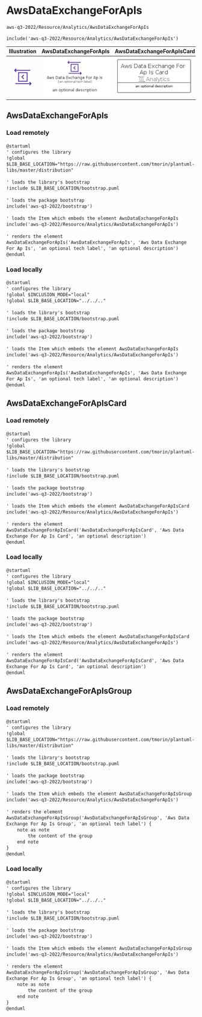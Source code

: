 # AwsDataExchangeForApIs


```text
aws-q3-2022/Resource/Analytics/AwsDataExchangeForApIs
```

```text
include('aws-q3-2022/Resource/Analytics/AwsDataExchangeForApIs')
```



| Illustration | AwsDataExchangeForApIs | AwsDataExchangeForApIsCard | AwsDataExchangeForApIsGroup |
| :---: | :---: | :---: | :---: |
| ![illustration for Illustration](../../../aws-q3-2022/Resource/Analytics/AwsDataExchangeForApIs.png) | ![illustration for AwsDataExchangeForApIs](../../../aws-q3-2022/Resource/Analytics/AwsDataExchangeForApIs.Local.png) | ![illustration for AwsDataExchangeForApIsCard](../../../aws-q3-2022/Resource/Analytics/AwsDataExchangeForApIsCard.Local.png) | ![illustration for AwsDataExchangeForApIsGroup](../../../aws-q3-2022/Resource/Analytics/AwsDataExchangeForApIsGroup.Local.png) |




## AwsDataExchangeForApIs

### Load remotely
```plantuml
@startuml
' configures the library
!global $LIB_BASE_LOCATION="https://raw.githubusercontent.com/tmorin/plantuml-libs/master/distribution"

' loads the library's bootstrap
!include $LIB_BASE_LOCATION/bootstrap.puml

' loads the package bootstrap
include('aws-q3-2022/bootstrap')

' loads the Item which embeds the element AwsDataExchangeForApIs
include('aws-q3-2022/Resource/Analytics/AwsDataExchangeForApIs')

' renders the element
AwsDataExchangeForApIs('AwsDataExchangeForApIs', 'Aws Data Exchange For Ap Is', 'an optional tech label', 'an optional description')
@enduml
```

### Load locally
```plantuml
@startuml
' configures the library
!global $INCLUSION_MODE="local"
!global $LIB_BASE_LOCATION="../../.."

' loads the library's bootstrap
!include $LIB_BASE_LOCATION/bootstrap.puml

' loads the package bootstrap
include('aws-q3-2022/bootstrap')

' loads the Item which embeds the element AwsDataExchangeForApIs
include('aws-q3-2022/Resource/Analytics/AwsDataExchangeForApIs')

' renders the element
AwsDataExchangeForApIs('AwsDataExchangeForApIs', 'Aws Data Exchange For Ap Is', 'an optional tech label', 'an optional description')
@enduml
```

## AwsDataExchangeForApIsCard

### Load remotely
```plantuml
@startuml
' configures the library
!global $LIB_BASE_LOCATION="https://raw.githubusercontent.com/tmorin/plantuml-libs/master/distribution"

' loads the library's bootstrap
!include $LIB_BASE_LOCATION/bootstrap.puml

' loads the package bootstrap
include('aws-q3-2022/bootstrap')

' loads the Item which embeds the element AwsDataExchangeForApIsCard
include('aws-q3-2022/Resource/Analytics/AwsDataExchangeForApIs')

' renders the element
AwsDataExchangeForApIsCard('AwsDataExchangeForApIsCard', 'Aws Data Exchange For Ap Is Card', 'an optional description')
@enduml
```

### Load locally
```plantuml
@startuml
' configures the library
!global $INCLUSION_MODE="local"
!global $LIB_BASE_LOCATION="../../.."

' loads the library's bootstrap
!include $LIB_BASE_LOCATION/bootstrap.puml

' loads the package bootstrap
include('aws-q3-2022/bootstrap')

' loads the Item which embeds the element AwsDataExchangeForApIsCard
include('aws-q3-2022/Resource/Analytics/AwsDataExchangeForApIs')

' renders the element
AwsDataExchangeForApIsCard('AwsDataExchangeForApIsCard', 'Aws Data Exchange For Ap Is Card', 'an optional description')
@enduml
```

## AwsDataExchangeForApIsGroup

### Load remotely
```plantuml
@startuml
' configures the library
!global $LIB_BASE_LOCATION="https://raw.githubusercontent.com/tmorin/plantuml-libs/master/distribution"

' loads the library's bootstrap
!include $LIB_BASE_LOCATION/bootstrap.puml

' loads the package bootstrap
include('aws-q3-2022/bootstrap')

' loads the Item which embeds the element AwsDataExchangeForApIsGroup
include('aws-q3-2022/Resource/Analytics/AwsDataExchangeForApIs')

' renders the element
AwsDataExchangeForApIsGroup('AwsDataExchangeForApIsGroup', 'Aws Data Exchange For Ap Is Group', 'an optional tech label') {
    note as note
        the content of the group
    end note
}
@enduml
```

### Load locally
```plantuml
@startuml
' configures the library
!global $INCLUSION_MODE="local"
!global $LIB_BASE_LOCATION="../../.."

' loads the library's bootstrap
!include $LIB_BASE_LOCATION/bootstrap.puml

' loads the package bootstrap
include('aws-q3-2022/bootstrap')

' loads the Item which embeds the element AwsDataExchangeForApIsGroup
include('aws-q3-2022/Resource/Analytics/AwsDataExchangeForApIs')

' renders the element
AwsDataExchangeForApIsGroup('AwsDataExchangeForApIsGroup', 'Aws Data Exchange For Ap Is Group', 'an optional tech label') {
    note as note
        the content of the group
    end note
}
@enduml
```

